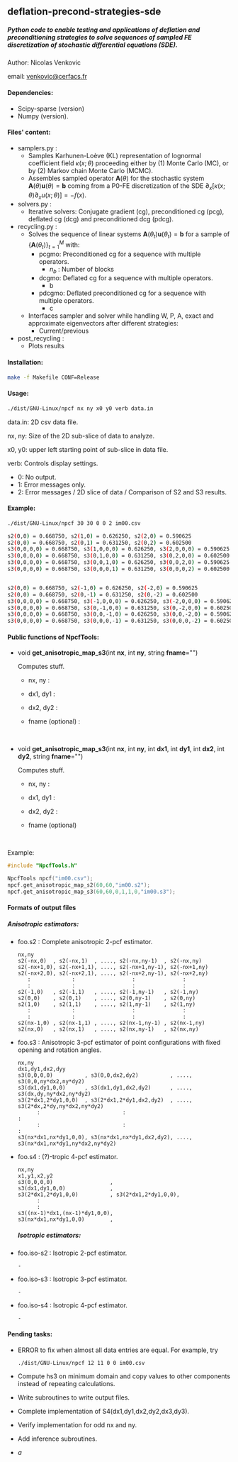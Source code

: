 ## deflation-precond-strategies-sde

##### Python code to enable testing and applications of deflation and preconditioning strategies to solve sequences of sampled FE discretization of stochastic differential equations (SDE).

Author: Nicolas Venkovic

email: [venkovic@cerfacs.fr](mailto:venkovic@cerfacs.fr)

#### Dependencies:

 - Scipy-sparse (version)
 - Numpy (version).

#### Files' content:

- samplers.py : 
  - Samples Karhunen-Loève (KL) representation of lognormal coefficient field $\kappa(x;\theta)$ proceeding either by (1) Monte Carlo (MC), or by (2) Markov chain Monte Carlo (MCMC). 
  - Assembles sampled operator $\mathbf{A}(\theta)$  for the stochastic system $\mathbf{A}(\theta)\mathbf{u}(\theta)=\mathbf{b}$ coming from a P0-FE discretization of the SDE $\partial_x[\kappa(x;\theta)\partial_xu(x;\theta)]=-f(x)$. 
- solvers.py : 
  - Iterative solvers: Conjugate gradient (cg), preconditioned cg (pcg), deflated cg (dcg) and preconditioned dcg (pdcg).
- recycling.py : 
  - Solves the sequence of linear systems $\mathbf{A}(\theta_t)\mathbf{u}(\theta_t)=\mathbf{b}$  for a sample of $\{\mathbf{A}(\theta_t)\}_{t=1}^M$ with:
    - pcgmo: Preconditioned cg for a sequence with multiple operators.
      - $n_{b}$ : Number of blocks  
    - dcgmo: Deflated cg for a sequence with multiple operators.
      - b
    - pdcgmo: Deflated preconditioned cg  for a sequence with multiple operators.
      - c 
  - Interfaces sampler and solver while handling W, P, A, exact and approximate eigenvectors after different strategies: 
    - Current/previous
- post_recycling :
  - Plots results

#### Installation: 

```bash
make -f Makefile CONF=Release
```

#### Usage:

```bash
./dist/GNU-Linux/npcf nx ny x0 y0 verb data.in
```

data.in: 2D csv data file.

nx, ny: Size of the 2D sub-slice of data to analyze.

x0, y0: upper left starting point of sub-slice in data file.

verb: Controls display settings.

 - 0: No output.
 - 1: Error messages only.
- 2: Error messages / 2D slice of data / Comparison of S2 and S3 results.

#### Example:

```bash
./dist/GNU-Linux/npcf 30 30 0 0 2 im00.csv

s2(0,0) = 0.668750, s2(1,0) = 0.626250, s2(2,0) = 0.590625
s2(0,0) = 0.668750, s2(0,1) = 0.631250, s2(0,2) = 0.602500
s3(0,0,0,0) = 0.668750, s3(1,0,0,0) = 0.626250, s3(2,0,0,0) = 0.590625
s3(0,0,0,0) = 0.668750, s3(0,1,0,0) = 0.631250, s3(0,2,0,0) = 0.602500
s3(0,0,0,0) = 0.668750, s3(0,0,1,0) = 0.626250, s3(0,0,2,0) = 0.590625
s3(0,0,0,0) = 0.668750, s3(0,0,0,1) = 0.631250, s3(0,0,0,2) = 0.602500


s2(0,0) = 0.668750, s2(-1,0) = 0.626250, s2(-2,0) = 0.590625
s2(0,0) = 0.668750, s2(0,-1) = 0.631250, s2(0,-2) = 0.602500
s3(0,0,0,0) = 0.668750, s3(-1,0,0,0) = 0.626250, s3(-2,0,0,0) = 0.590625
s3(0,0,0,0) = 0.668750, s3(0,-1,0,0) = 0.631250, s3(0,-2,0,0) = 0.602500
s3(0,0,0,0) = 0.668750, s3(0,0,-1,0) = 0.626250, s3(0,0,-2,0) = 0.590625
s3(0,0,0,0) = 0.668750, s3(0,0,0,-1) = 0.631250, s3(0,0,0,-2) = 0.602500

```

#### Public functions of NpcfTools:

- void **get_anisotropic_map_s3**(int **nx**, int **ny**, string **fname**="")

  Computes stuff.

  - nx, ny :

  - dx1, dy1 :

  - dx2, dy2 :

  - fname (optional) :

    ​

- void **get_anisotropic_map_s3**(int **nx**, int **ny**, int **dx1**, int **dy1**, int **dx2**, int **dy2**, string **fname**="")

  Computes stuff.

  - nx, ny :

  - dx1, dy1 :

  - dx2, dy2 :

  - fname (optional) 

    ​

Example:

```c++
#include "NpcfTools.h"

NpcfTools npcf("im00.csv");
npcf.get_anisotropic_map_s2(60,60,"im00.s2");
npcf.get_anisotropic_map_s3(60,60,0,1,1,0,"im00.s3");
```



#### Formats of output files

##### 	Anisotropic estimators:

- foo.s2 : Complete anisotropic 2-pcf estimator.

  ```
  nx,ny
  s2(-nx,0)  , s2(-nx,1)  , ...., s2(-nx,ny-1)  , s2(-nx,ny)
  s2(-nx+1,0), s2(-nx+1,1), ...., s2(-nx+1,ny-1), s2(-nx+1,ny)
  s2(-nx+2,0), s2(-nx+2,1), ...., s2(-nx+2,ny-1), s2(-nx+2,ny)
     :             :                  :               :
     :             :                  :               :
  s2(-1,0)   , s2(-1,1)   , ...., s2(-1,ny-1)   , s2(-1,ny)
  s2(0,0)    , s2(0,1)    , ...., s2(0,ny-1)    , s2(0,ny)
  s2(1,0)    , s2(1,1)    , ...., s2(1,ny-1)    , s2(1,ny)
     :             :                  :               :
     :             :                  :               :
  s2(nx-1,0) , s2(nx-1,1) , ...., s2(nx-1,ny-1) , s2(nx-1,ny)
  s2(nx,0)   , s2(nx,1)   , ...., s2(nx,ny-1)   , s2(nx,ny)
  ```


- foo.s3 : Anisotropic 3-pcf estimator of point configurations with fixed opening and rotation angles.

  ```
  nx,ny
  dx1,dy1,dx2,dyy
  s3(0,0,0,0)          , s3(0,0,dx2,dy2)          , ...., s3(0,0,ny*dx2,ny*dy2)
  s3(dx1,dy1,0,0)      , s3(dx1,dy1,dx2,dy2)      , ...., s3(dx,dy,ny*dx2,ny*dy2)
  s3(2*dx1,2*dy1,0,0)  , s3(2*dx1,2*dy1,dx2,dy2)  , ...., s3(2*dx,2*dy,ny*dx2,ny*dy2)
        :                          :                                   :
        :                          :                                   :
  s3(nx*dx1,nx*dy1,0,0), s3(nx*dx1,nx*dy1,dx2,dy2), ...., s3(nx*dx1,nx*dy1,ny*dx2,ny*dy2)
  ```


- foo.s4 : (?)-tropic 4-pcf estimator.

  ```
  nx,ny
  x1,y1,x2,y2
  s3(0,0,0,0)                  ,
  s3(dx1,dy1,0,0)              ,
  s3(2*dx1,2*dy1,0,0)          , s3(2*dx1,2*dy1,0,0),
        :
        :     
  s3((nx-1)*dx1,(nx-1)*dy1,0,0), 
  s3(nx*dx1,nx*dy1,0,0)        ,
  ```

  ##### Isotropic estimators:

- foo.iso-s2 : Isotropic 2-pcf estimator.

  ```
  -
  ```


- foo.iso-s3 : Isotropic 3-pcf estimator.

  ```
  -
  ```


- foo.iso-s4 : Isotropic 4-pcf estimator.

  ```
  -
  ```

#### Pending tasks:

 - ERROR to fix when almost all data entries are equal. For example, try

    ```bash
    ./dist/GNU-Linux/npcf 12 11 0 0 im00.csv
    ```

 - Compute hs3 on minimum domain and copy values to other components instead of repeating calculations.

 - Write subroutines to write output files.

 - Complete implementation of S4(dx1,dy1,dx2,dy2,dx3,dy3).

 - Verify implementation for odd nx and ny.

 - Add inference subroutines.

 - $a$